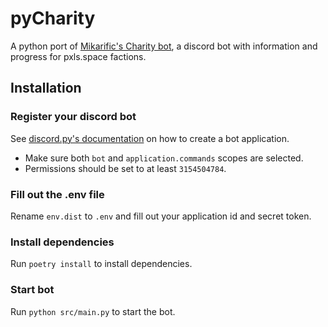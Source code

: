 # pyCharity

A python port of [Mikarific's Charity bot](https://github.com/Mikarific/Charity), a discord bot with information and progress for pxls.space factions.

## Installation

### Register your discord bot
See [discord.py's documentation](https://discordpy.readthedocs.io/en/stable/discord.html) on how to create a bot application.
* Make sure both `bot` and `application.commands` scopes are selected.
* Permissions should be set to at least `3154504784`.

### Fill out the .env file
Rename `env.dist` to `.env` and fill out your application id and secret token.

### Install dependencies
Run `poetry install` to install dependencies.

### Start bot
Run `python src/main.py` to start the bot.
